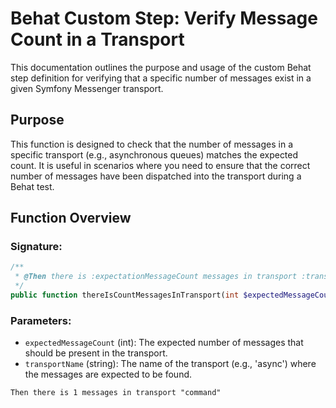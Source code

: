 # Behat Custom Step: Verify Message Count in a Transport

This documentation outlines the purpose and usage of the custom Behat step definition for verifying that a specific number of messages exist in a given Symfony Messenger transport.

## Purpose

This function is designed to check that the number of messages in a specific transport (e.g., asynchronous queues) matches the expected count. It is useful in scenarios where you need to ensure that the correct number of messages have been dispatched into the transport during a Behat test.

## Function Overview

### Signature:
```php
/**
 * @Then there is :expectationMessageCount messages in transport :transportName
 */
public function thereIsCountMessagesInTransport(int $expectedMessageCount, string $transportName): void
```

### Parameters:
- `expectedMessageCount` (int): The expected number of messages that should be present in the transport.
- `transportName` (string): The name of the transport (e.g., 'async') where the messages are expected to be found.

```gherkin
Then there is 1 messages in transport "command"
```
